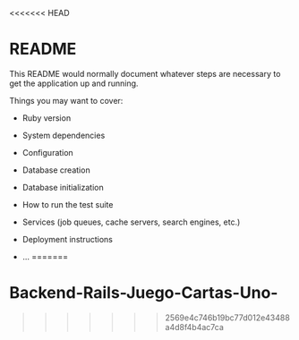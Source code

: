<<<<<<< HEAD
# README

This README would normally document whatever steps are necessary to get the
application up and running.

Things you may want to cover:

* Ruby version

* System dependencies

* Configuration

* Database creation

* Database initialization

* How to run the test suite

* Services (job queues, cache servers, search engines, etc.)

* Deployment instructions

* ...
=======
# Backend-Rails-Juego-Cartas-Uno-
>>>>>>> 2569e4c746b19bc77d012e43488a4d8f4b4ac7ca
